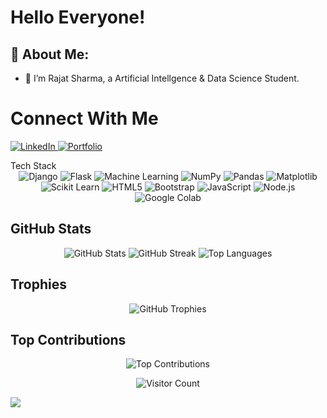# Hello Everyone! 

## 💫 About Me:
- 🔭 I’m Rajat Sharma, a Artificial Intellgence & Data Science Student.

# Connect With Me
<p align="left"> <a href="https://www.linkedin.com/in/rajat-sharma-182423247/" target="_blank"> <img src="https://img.shields.io/badge/LinkedIn-%230077B5.svg?style=for-the-badge&logo=linkedin&logoColor=white" alt="LinkedIn"> </a> <a href="https://portfolio-website-u8sk.onerender.com/" target="_blank"> <img src="https://img.shields.io/badge/Portfolio-%23FFA500.svg?style=for-the-badge&logo=web&logoColor=white" alt="Portfolio"> </a> </p

## Tech Stack
<div align="center"> <img src="https://img.shields.io/badge/Django-%23092E20.svg?style=for-the-badge&logo=django&logoColor=white" alt="Django"> <img src="https://img.shields.io/badge/Flask-%23000000.svg?style=for-the-badge&logo=flask&logoColor=white" alt="Flask"> <img src="https://img.shields.io/badge/Machine%20Learning-%23FF6F00.svg?style=for-the-badge&logo=python&logoColor=white" alt="Machine Learning"> <img src="https://img.shields.io/badge/NumPy-%23013243.svg?style=for-the-badge&logo=numpy&logoColor=white" alt="NumPy"> <img src="https://img.shields.io/badge/Pandas-%23150458.svg?style=for-the-badge&logo=pandas&logoColor=white" alt="Pandas"> <img src="https://img.shields.io/badge/Matplotlib-%2300A3E0.svg?style=for-the-badge&logo=matplotlib&logoColor=white" alt="Matplotlib"> <img src="https://img.shields.io/badge/Scikit%20Learn-%23F7931E.svg?style=for-the-badge&logo=scikit-learn&logoColor=white" alt="Scikit Learn"> <img src="https://img.shields.io/badge/HTML5-%23E34F26.svg?style=for-the-badge&logo=html5&logoColor=white" alt="HTML5"> <img src="https://img.shields.io/badge/Bootstrap-%237D40F6.svg?style=for-the-badge&logo=bootstrap&logoColor=white" alt="Bootstrap"> <img src="https://img.shields.io/badge/JavaScript-%23F7DF1E.svg?style=for-the-badge&logo=javascript&logoColor=black" alt="JavaScript"> <img src="https://img.shields.io/badge/Node.js-%233C873A.svg?style=for-the-badge&logo=node.js&logoColor=white" alt="Node.js"> <img src="https://img.shields.io/badge/Google%20Colab-%234B32C3.svg?style=for-the-badge&logo=googlecolab&logoColor=white" alt="Google Colab"> </div>

## GitHub Stats
<p align="center"> <img src="https://github-readme-stats.vercel.app/api?username=RajatSharma070904&theme=blue-green&hide_border=false&include_all_commits=true&count_private=true" alt="GitHub Stats"> <img src="https://github-readme-streak-stats.herokuapp.com/?user=RajatSharma070904&theme=blue-green&hide_border=false" alt="GitHub Streak"> <img src="https://github-readme-stats.vercel.app/api/top-langs/?username=RajatSharma070904&theme=blue-green&hide_border=false&include_all_commits=true&count_private=true&layout=compact" alt="Top Languages"> </p>
<!-- 
<h2 align="center">Leetcode Info<h2>  
<p align="center">
  
  <img  align=top flex-grow=1 src="https://leetcard.jacoblin.cool/Aranika4518?theme=dark&font=Nunito&ext=heatmap" />  
</p>-->

## Trophies
<p align="center"> <img src="https://github-profile-trophy.vercel.app/?username=RajatSharma070904&theme=algolia&no-frame=false&no-bg=true&margin-w=4" alt="GitHub Trophies"> </p>

## Top Contributions
<p align="center"> <img src="https://github-contributor-stats.vercel.app/api?username=RajatSharma070904&limit=5&theme=dark&combine_all_yearly_contributions=true" alt="Top Contributions"> </p> <p align="center"> <img src="https://visitcount.itsvg.in/api?id=RajatSharma070904&icon=0&color=6" alt="Visitor Count"> </p>

[![](https://visitcount.itsvg.in/api?id=awanishyadav967&icon=0&color=0)](https://visitcount.itsvg.in)
